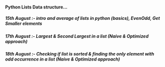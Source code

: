 #### Python Lists Data structure...
##### 15th August :- intro and average of lists in python (basics), EvenOdd, Get Smaller elements
##### 17th August :- Largest & Second Largest in a list (Naive & Optimized approach)
##### 18th August :- Checking if list is sorted & finding the only element with odd occurrence in a list (Naive & Optimized approach)
